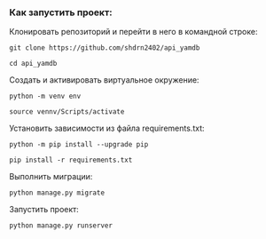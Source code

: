 ### Как запустить проект:

Клонировать репозиторий и перейти в него в командной строке:

```
git clone https://github.com/shdrn2402/api_yamdb
```

```
cd api_yamdb
```

Cоздать и активировать виртуальное окружение:

```
python -m venv env
```

```
source vennv/Scripts/activate
```

Установить зависимости из файла requirements.txt:

```
python -m pip install --upgrade pip
```

```
pip install -r requirements.txt
```

Выполнить миграции:

```
python manage.py migrate
```

Запустить проект:

```
python manage.py runserver
```
